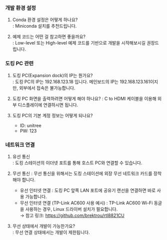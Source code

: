 ### 개발 환경 설정
1. Conda 환경 설정은 어떻게 하나요?  
: Miniconda 설치를 추천드립니다.

2. 예제 코드는 어떤 걸 참고하면 좋을까요?  
: Low-level 또는 High-level 예제 코드를 기반으로 개발을 시작해보시길 권장드립니다.

### 도킹 PC 관련
1. 도킹 PC(Expansion dock)의 IP는 뭔가요?  
: 도킹 PC의 IP는 192.168.123.18 입니다. 메인보드의 IP는 192.168.123.161이지만, 외부에서 접속은 불가능합니다. 

2. 도킹 PC 화면을 출력하려면 어떻게 해야 하나요?
: C to HDMI 케이블을 이용해 외부 디스플레이에 연결하시면 됩니다.

3. 도킹 PC의 기본 계정 정보는 어떻게 되나요?
    - ID: unitree
    - PW: 123

### 네트워크 연결
1. 유선 통신  
: 도킹 스테이션의 이더넷 포트를 통해 호스트 PC와 연결할 수 있습니다.

2. 무선 통신
: 무선 통신을 위해서는 도킹 스테이션에 외장 무선 네트워크 카드를 장착해야 합니다.  
    - 유선 인터넷 연결
    : 도킹 PC 앞쪽 LAN 포트에 공유기 랜선을 연결하면 바로 사용 가능합니다.
    - 무선 인터넷 연결 (TP-Link AC600 사용 예시)
    : TP-Link AC600 Wi-Fi 동글을 사용하는 경우, Linux 드라이버 설치가 필요합니다.  
    → 참고 링크: https://github.com/brektrou/rtl8821CU

3. 무선 상태에서 개발이 가능한가요?  
: 무선 연결 상태에서는 개발이 제한됩니다.

